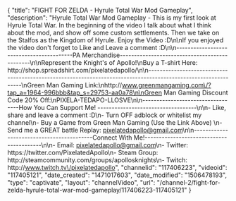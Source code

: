 {
    "title": "FIGHT FOR ZELDA - Hyrule Total War Mod Gameplay",
    "description": "Hyrule Total War Mod Gameplay - This is my first look at Hyrule Total War.  In the beginning of the video I talk about what I think about the mod, and show off some custom settlements.  Then we take on the Stalfos as the Kingdom of Hyrule.  Enjoy the Video :D\n\nIf you enjoyed the video don't forget to Like and Leave a comment :D\n\n-----------------------------------------PA Merchandise----------------------------------------------\n\nRepresent the Knight's of Apollo!\nBuy a T-shirt Here: http:\/\/shop.spreadshirt.com\/pixelatedapollo\/\n\n---------------------------------------------------------------------------------------------------------------\nGreen Man Gaming Link:\nhttp:\/\/www.greenmangaming.com\/?tap_a=1964-996bbb&tap_s=29753-aa0a78\n\nGreen Man Gaming Discount Code 20% Off:\nPIXELA-TEDAPO-LLOSVE\n\n----------------------------------How You Can Support Me! -----------------------------------\n\n- Like, share and leave a comment :D\n- Turn OFF adblock or whitelist my channel\n- Buy a Game from Green Man Gaming (Use the Link Above) \n- Send me a GREAT battle Replay: pixelatedapollo@gmail.com\n\n------------------------------------------Connect With Me!-----------------------------------------\n\n- Email: pixelatedapollo@gmail.com\n- Twitter: https:\/\/twitter.com\/PixelatedApollo\n- Steam Group:  http:\/\/steamcommunity.com\/groups\/apollosknights\n- Twitch: http:\/\/www.twitch.tv\/pixelatedapollo",
    "channelid": "117406223",
    "videoid": "117405121",
    "date_created": "1471017603",
    "date_modified": "1506478193",
    "type": "captivate",
    "layout": "channelVideo",
    "url": "\/channel-2\/fight-for-zelda-hyrule-total-war-mod-gameplay\/117406223-117405121"
}